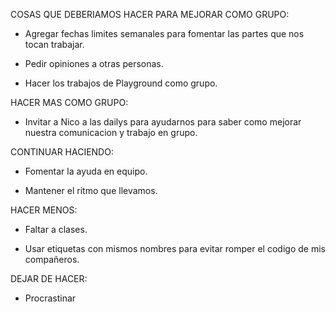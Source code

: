COSAS QUE DEBERIAMOS HACER PARA MEJORAR COMO GRUPO:

- Agregar fechas limites semanales para fomentar las partes que nos tocan trabajar.

- Pedir opiniones a otras personas.

- Hacer los trabajos de Playground como grupo.


HACER MAS COMO GRUPO:

- Invitar a Nico a las dailys para ayudarnos para saber como mejorar nuestra comunicacion y trabajo en grupo.



CONTINUAR HACIENDO:

- Fomentar la ayuda en equipo.

- Mantener el ritmo que llevamos.



HACER MENOS:

- Faltar a clases.

- Usar etiquetas con mismos nombres para evitar romper el codigo de mis compañeros.



DEJAR DE HACER:

- Procrastinar